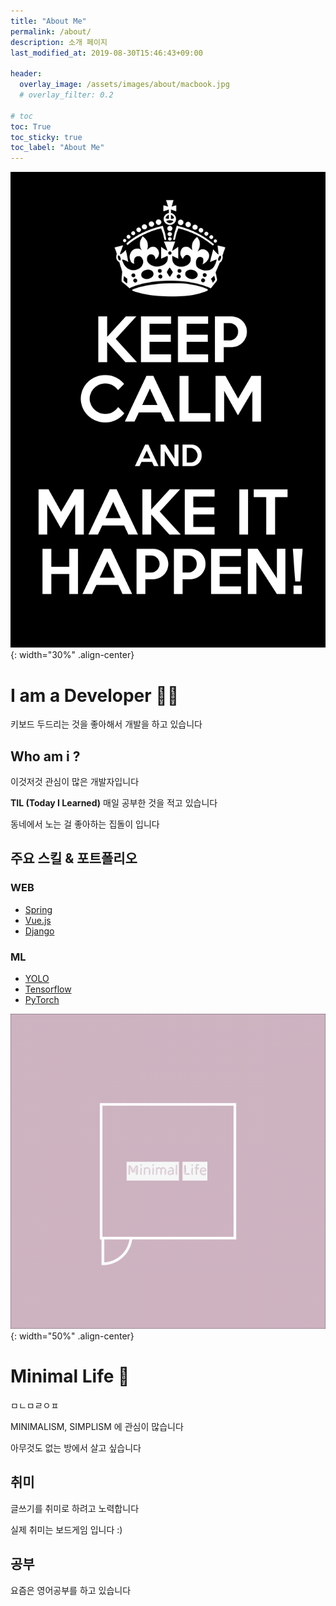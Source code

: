 ```yaml
---
title: "About Me"
permalink: /about/
description: 소개 페이지
last_modified_at: 2019-08-30T15:46:43+09:00

header:
  overlay_image: /assets/images/about/macbook.jpg
  # overlay_filter: 0.2

# toc
toc: True
toc_sticky: true
toc_label: "About Me"
---
```


![Keep Calm](/assets/images/about/keep-calm.png){: width="30%" .align-center}


# I am a Developer 👨‍💻
키보드 두드리는 것을 좋아해서 개발을 하고 있습니다

## Who am i ?
이것저것 관심이 많은 개발자입니다

**TIL (Today I Learned)**
매일 공부한 것을 적고 있습니다

동네에서 노는 걸 좋아하는 집돌이 입니다


## 주요 스킬 & 포트폴리오
### WEB
 - [Spring](#)
 - [Vue.js](#)
 - [Django](#)

### ML
 - [YOLO](#)
 - [Tensorflow](#)
 - [PyTorch](#)

![Minimal Life](/assets/images/about/minimal-life.png){: width="50%" .align-center}

# Minimal Life 👀
ㅁㄴㅁㄹㅇㅍ

MINIMALISM, SIMPLISM 에 관심이 많습니다

아무것도 없는 방에서 살고 싶습니다


## 취미
글쓰기를 취미로 하려고 노력합니다

실제 취미는 보드게임 입니다 :)

## 공부
요즘은 영어공부를 하고 있습니다